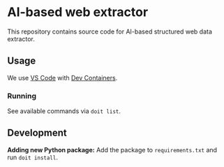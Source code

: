 # AI-based web extractor

This repository contains source code for AI-based structured web data extractor.

## Usage

We use [VS Code](https://code.visualstudio.com/) with [Dev
Containers](https://code.visualstudio.com/docs/remote/containers).

### Running

See available commands via `doit list`.

## Development

**Adding new Python package:** Add the package to `requirements.txt` and run
`doit install`.
